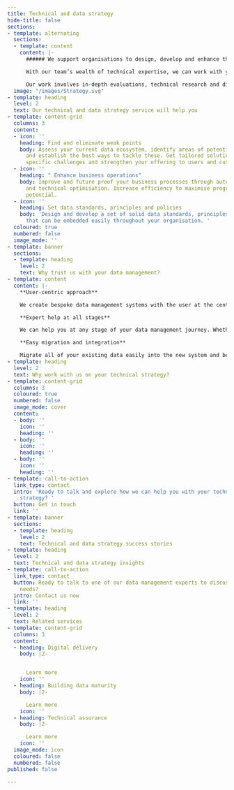 ```yaml
---
title: Technical and data strategy
hide-title: false
sections:
- template: alternating
  sections:
  - template: content
    content: |-
      ###### We support organisations to design, develop and enhance their technical and data strategies.

      With our team’s wealth of technical expertise, we can work with you to help you align and achieve your technical and business goals.

      Our work involves in-depth evaluations, technical research and discovery, expert technical interventions, the development of new and improved systems, processes and platforms, and also technical leadership and oversight, depending on what you and your organisation need.
  image: "/images/Strategy.svg"
- template: heading
  level: 2
  text: Our technical and data strategy service will help you
- template: content-grid
  columns: 3
  content:
  - icon: ''
    heading: Find and eliminate weak points
    body: Assess your current data ecosystem, identify areas of potential weakness
      and establish the best ways to tackle these. Get tailored solutions for your
      specific challenges and strengthen your offering to users and customers.
  - icon: ''
    heading: " Enhance business operations"
    body: Improve and future proof your business processes through automation, streamlining
      and technical optimisation. Increase efficiency to maximise progress and unlock
      potential.
  - icon: ''
    heading: Set data standards, principles and policies
    body: 'Design and develop a set of solid data standards, principles and policies
      that can be embedded easily throughout your organisation. '
  coloured: true
  numbered: false
  image_mode: ''
- template: banner
  sections:
  - template: heading
    level: 2
    text: Why trust us with your data management?
- template: content
  content: |-
    **User-centric approach**

    We create bespoke data management systems with the user at the centre of our approach. We will take the time to gain a deep understanding of all of your needs and create a customisable, intuitive system to manage all of your data.

    **Expert help at all stages**

    We can help you at any stage of your data management journey. Whether you need help to design, develop and/or deliver a new data management system, we have experts on-hand to support you.

    **Easy migration and integration**

    Migrate all of your existing data easily into the new system and be confident that everything integrates seamlessly with your current business operations and processes.
- template: heading
  level: 2
  text: Why work with us on your technical strategy?
- template: content-grid
  columns: 3
  coloured: true
  numbered: false
  image_mode: cover
  content:
  - body: ''
    icon: ''
    heading: ''
  - body: ''
    icon: ''
    heading: ''
  - body: ''
    icon: ''
    heading: ''
- template: call-to-action
  link_type: contact
  intro: 'Ready to talk and explore how we can help you with your technical and data
    strategy? '
  button: Get in touch
  link: ''
- template: banner
  sections:
  - template: heading
    level: 2
    text: Technical and data strategy success stories
- template: heading
  level: 2
  text: Technical and data strategy insights
- template: call-to-action
  link_type: contact
  button: Ready to talk to one of our data management experts to discuss your specific
    needs?
  intro: Contact us now
  link: ''
- template: heading
  level: 2
  text: Related services
- template: content-grid
  columns: 3
  content:
  - heading: Digital delivery
    body: |2-


      Learn more
    icon: ''
  - heading: Building data maturity
    body: |2-

      Learn more
    icon: ''
  - heading: Technical assurance
    body: |2-

      Learn more
    icon: ''
  image_mode: icon
  coloured: false
  numbered: false
published: false

---
```

